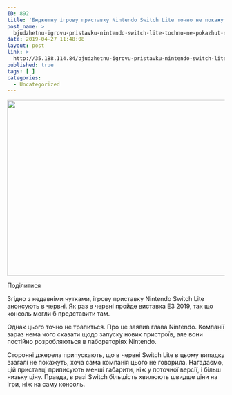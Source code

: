 ```yaml
---
ID: 892
title: 'Бюджетну ігрову приставку Nintendo Switch Lite точно не покажуть на E3 2019 &#8212; iTechua &#8212; новини, гаджети, технології'
post_name: >
  bjudzhetnu-igrovu-pristavku-nintendo-switch-lite-tochno-ne-pokazhut-na-e3-2019-itechua-novini-gadzheti-tehnologii
date: 2019-04-27 11:48:08
layout: post
link: >
  http://35.188.114.84/bjudzhetnu-igrovu-pristavku-nintendo-switch-lite-tochno-ne-pokazhut-na-e3-2019-itechua-novini-gadzheti-tehnologii/
published: true
tags: [ ]
categories:
  - Uncategorized
---
```

 <div class="td-post-content" readability="54">
<div class="td-post-featured-image"><a href="https://itechua.com/wp-content/uploads/2019/04/Nintendo-Switch-hardware-refresh_large.jpg" data-caption><img width="696" height="407" class="entry-thumb td-modal-image" src="https://itechua.com/wp-content/uploads/2019/04/Nintendo-Switch-hardware-refresh_large-696x407.jpg" srcset="https://itechua.com/wp-content/uploads/2019/04/Nintendo-Switch-hardware-refresh_large-696x407.jpg 696w, https://itechua.com/wp-content/uploads/2019/04/Nintendo-Switch-hardware-refresh_large-300x176.jpg 300w, https://itechua.com/wp-content/uploads/2019/04/Nintendo-Switch-hardware-refresh_large-768x449.jpg 768w, https://itechua.com/wp-content/uploads/2019/04/Nintendo-Switch-hardware-refresh_large-718x420.jpg 718w, https://itechua.com/wp-content/uploads/2019/04/Nintendo-Switch-hardware-refresh_large.jpg 800w" sizes="(max-width: 696px) 100vw, 696px" alt title="Nintendo-Switch-hardware-refresh_large"></a></div> <div data-wpusb-component="buttons-section">
<div class="wpusb wpusb-square-plus" id="wpusb-container-square-plus" data-element-url="https%3A%2F%2Fitechua.com%2Fgadgets%2F59472" data-element-title="%D0%91%D1%8E%D0%B4%D0%B6%D0%B5%D1%82%D0%BD%D1%83%20%D1%96%D0%B3%D1%80%D0%BE%D0%B2%D1%83%20%D0%BF%D1%80%D0%B8%D1%81%D1%82%D0%B0%D0%B2%D0%BA%D1%83%20Nintendo%20Switch%20Lite%20%D1%82%D0%BE%D1%87%D0%BD%D0%BE%20%D0%BD%D0%B5%20%D0%BF%D0%BE%D0%BA%D0%B0%D0%B6%D1%83%D1%82%D1%8C%20%D0%BD%D0%B0%20E3%202019" data-attr-reference="59472" data-attr-nonce="b5afdf9332" data-is-term="0" data-disabled-share-counts="1" data-wpusb-component="counter-social-share">
<p><span>Поділитися</span></p> </div> </div> <p>Згідно з недавніми чутками, ігрову приставку Nintendo Switch Lite анонсують в червні. Як раз в червні пройде виставка E3 2019, так що консоль могли б представити там.</p>
<p>Однак цього точно не трапиться. Про це заявив глава Nintendo. Компанії зараз нема чого сказати щодо запуску нових пристроїв, але вони постійно розробляються в лабораторіях Nintendo.</p>
<p>Сторонні джерела припускають, що в червні Switch Lite в цьому випадку взагалі не покажуть, хоча сама компанія цього не говорила. Нагадаємо, цій приставці приписують менші габарити, ніж у поточної версії, і більш низьку ціну. Правда, в разі Switch більшість хвилюють швидше ціни на ігри, ніж на саму консоль.</p> </div>
<footer> </footer> 
